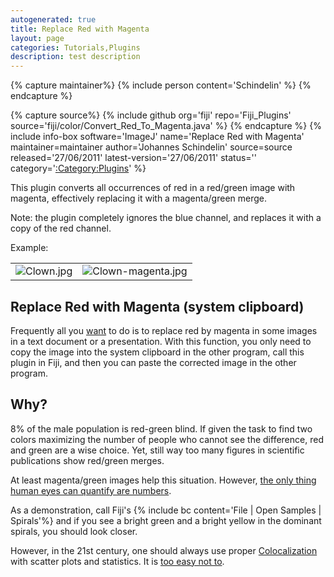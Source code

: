 ```yaml
---
autogenerated: true
title: Replace Red with Magenta
layout: page
categories: Tutorials,Plugins
description: test description
---
```



{% capture maintainer%}
{% include person content='Schindelin' %}
{% endcapture %}

{% capture source%}
{% include github org='fiji' repo='Fiji\_Plugins' source='fiji/color/Convert\_Red\_To\_Magenta.java' %}
{% endcapture %}
{% include info-box software='ImageJ' name='Replace Red with Magenta' maintainer=maintainer author='Johannes Schindelin' source=source released='27/06/2011' latest-version='27/06/2011' status='' category='[:Category:Plugins](Category_Plugins)' %}

This plugin converts all occurrences of red in a red/green image with magenta, effectively replacing it with a magenta/green merge.

Note: the plugin completely ignores the blue channel, and replaces it with a copy of the red channel.

Example:

|                            |                                            |
|----------------------------|--------------------------------------------|
| ![](/media/Clown.jpg "Clown.jpg") | ![](/media/Clown-magenta.jpg "Clown-magenta.jpg") |

Replace Red with Magenta (system clipboard)
-------------------------------------------

Frequently all you [want](#Why.3F "wikilink") to do is to replace red by magenta in some images in a text document or a presentation. With this function, you only need to copy the image into the system clipboard in the other program, call this plugin in Fiji, and then you can paste the corrected image in the other program.

Why?
----

8% of the male population is red-green blind. If given the task to find two colors maximizing the number of people who cannot see the difference, red and green are a wise choice. Yet, still way too many figures in scientific publications show red/green merges.

At least magenta/green images help this situation. However, [the only thing human eyes can quantify are numbers](Spirals_(Macro) "wikilink").

As a demonstration, call Fiji's {% include bc content='File | Open Samples | Spirals'%} and if you see a bright green and a bright yellow in the dominant spirals, you should look closer.

However, in the 21st century, one should always use proper [Colocalization](/techniques/colocalization-analysis) with scatter plots and statistics. It is [too easy not to](/plugins/coloc-2).

 
